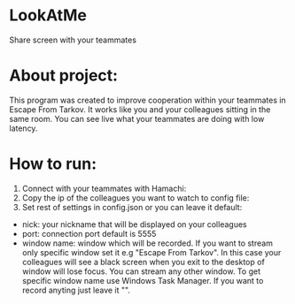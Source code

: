 # LookAtMe
Share screen with your teammates

# About project:
This program was created to improve cooperation within your teammates in Escape From Tarkov. It works like you and your colleagues sitting in the same room. You can see live what your teammates are doing with low latency.

# How to run:

1. Connect with your teammates with Hamachi:
2. Copy the ip of the colleagues you want to watch to config file:
3. Set rest of settings in config.json or you can leave it default:
- nick: your nickname that will be displayed on your colleagues
- port: connection port default is 5555
- window name: window which will be recorded. If you want to stream only specific window set it e.g "Escape From Tarkov". In this case your colleagues will see a black screen when you exit to the desktop of window will lose focus. You can stream any other window. To get specific window name use Windows Task Manager. If you want to record anyting just leave it "". 
